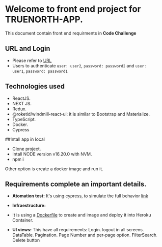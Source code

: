 # Welcome to front end project for TRUENORTH-APP.
This document contain front end requirments in **Code Challenge**

## URL and Login
* Please refer to [URL](http://nameless-peak-01824.herokuapp.com/example/login)
* Users to authenticate
 `user: user2`, `password: password2`
 and
 `user: user1`, `password: password1`

## Technologies used 
* ReactJS.
* NEXT JS.
* Redux.
* @roketid/windmill-react-ui: it is similar to Bootstrap and Materialize.
* TypeScript.
* Docker.
* Cypress

##Intall app in local
* Clone project.
* Intall NODE version v16.20.0 with NVM. 
* npm i  

Other option is create a docker image and run it.
 
## Requirements complete an important details.

* **Atomation test:** It's using cypress, to simulate the full behavior [link](https://github.com/wavila88/front-operations-north/blob/main/cypress/e2e/loginLogout.cy.ts)

* **Infraestructure:**
* It is using a [Dockerfile](https://github.com/wavila88/front-operations-north/blob/main/Dockerfile) to create and image and deploy it into Heroku Container.

* **UI views:** This have all requirements:
  Login. 
  logout in all screens.
  DataTable.
  Pagination.
  Page Number and per-page option.
  FilterSearch.
  Delete button
  
  
